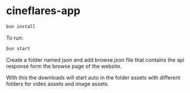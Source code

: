 # cineflares-app

```bash
bun install
```

To run:

```bash
bun start
```
Create a folder named json and add browse.json file that contains the api response form the browse page of the website.


With this the downloads will start auto in the folder assets with different folders for video assets and image assets.
